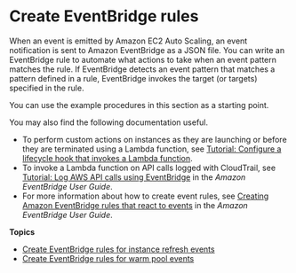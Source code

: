 # Create EventBridge rules<a name="create-eventbridge-rules"></a>

When an event is emitted by Amazon EC2 Auto Scaling, an event notification is sent to Amazon EventBridge as a JSON file\. You can write an EventBridge rule to automate what actions to take when an event pattern matches the rule\. If EventBridge detects an event pattern that matches a pattern defined in a rule, EventBridge invokes the target \(or targets\) specified in the rule\. 

You can use the example procedures in this section as a starting point\.

You may also find the following documentation useful\.
+ To perform custom actions on instances as they are launching or before they are terminated using a Lambda function, see [Tutorial: Configure a lifecycle hook that invokes a Lambda function](tutorial-lifecycle-hook-lambda.md)\.
+ To invoke a Lambda function on API calls logged with CloudTrail, see [Tutorial: Log AWS API calls using EventBridge](https://docs.aws.amazon.com/eventbridge/latest/userguide/eb-log-api-call.html) in the *Amazon EventBridge User Guide*\.
+ For more information about how to create event rules, see [Creating Amazon EventBridge rules that react to events](https://docs.aws.amazon.com/eventbridge/latest/userguide/eb-create-rule.html) in the *Amazon EventBridge User Guide*\.

**Topics**
+ [Create EventBridge rules for instance refresh events](monitor-events-eventbridge-sns.md)
+ [Create EventBridge rules for warm pool events](warm-pool-events-eventbridge-rules.md)